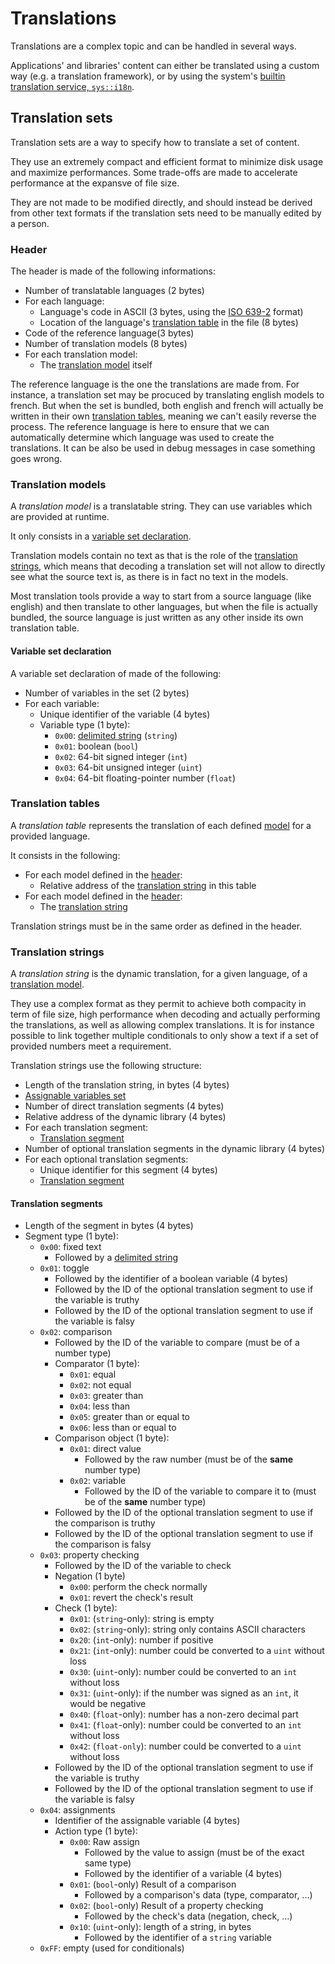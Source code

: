 # Translations

Translations are a complex topic and can be handled in several ways.

Applications' and libraries' content can either be translated using a custom way (e.g. a translation framework), or by using the system's [builtin translation service, `sys::i18n`](services/system/i18n.md).

## Translation sets

Translation sets are a way to specify how to translate a set of content.

They use an extremely compact and efficient format to minimize disk usage and maximize performances. Some trade-offs are made to accelerate performance at the expansve of file size.

They are not made to be modified directly, and should instead be derived from other text formats if the translation sets need to be manually edited by a person.

### Header

The header is made of the following informations:

- Number of translatable languages (2 bytes)
- For each language:
  - Language's code in ASCII (3 bytes, using the [ISO 639-2](https://en.wikipedia.org/wiki/ISO_639-2) format)
  - Location of the language's [translation table](#translation-tables) in the file (8 bytes)
- Code of the reference language(3 bytes)
- Number of translation models (8 bytes)
- For each translation model:
  - The [translation model](#translation-models) itself

The reference language is the one the translations are made from. For instance, a translation set may be procuced by translating english models to french. But when the set is bundled, both english and french will actually be written in their own [translation tables](#translation-tables), meaning we can't easily reverse the process. The reference language is here to ensure that we can automatically determine which language was used to create the translations. It can be also be used in debug messages in case something goes wrong.

### Translation models

A _translation model_ is a translatable string. They can use variables which are provided at runtime.

It only consists in a [variable set declaration](#variable-set-declaration).

Translation models contain no text as that is the role of the [translation strings](#translation-strings), which means that decoding a translation set will not allow to directly see what the source text is, as there is in fact no text in the models.

Most translation tools provide a way to start from a source language (like english) and then translate to other languages, but when the file is actually bundled, the source language is just written as any other inside its own translation table.

#### Variable set declaration

A variable set declaration of made of the following:

- Number of variables in the set (2 bytes)
- For each variable:
  - Unique identifier of the variable (4 bytes)
  - Variable type (1 byte):
    - `0x00`: [delimited string](kernel/data-structures.md#delimited-strings) (`string`)
    - `0x01`: boolean (`bool`)
    - `0x02`: 64-bit signed integer (`int`)
    - `0x03`: 64-bit unsigned integer (`uint`)
    - `0x04`: 64-bit floating-pointer number (`float`)

### Translation tables

A _translation table_ represents the translation of each defined [model](#translation-models) for a provided language.

It consists in the following:

- For each model defined in the [header](#header):
  - Relative address of the [translation string](#translation-strings) in this table
- For each model defined in the [header](#header):
  - The [translation string](#translation-strings)

Translation strings must be in the same order as defined in the header.

### Translation strings

A _translation string_ is the dynamic translation, for a given language, of a [translation model](#translation-models).

They use a complex format as they permit to achieve both compacity in term of file size, high performance when decoding and actually performing the translations, as well as allowing complex translations. It is for instance possible to link together multiple conditionals to only show a text if a set of provided numbers meet a requirement.

Translation strings use the following structure:

- Length of the translation string, in bytes (4 bytes)
- [Assignable variables set](#variable-set-declaration)
- Number of direct translation segments (4 bytes)
- Relative address of the dynamic library (4 bytes)
- For each translation segment:
  - [Translation segment](#translation-segments)
- Number of optional translation segments in the dynamic library (4 bytes)
- For each optional translation segments:
  - Unique identifier for this segment (4 bytes)
  - [Translation segment](#translation-segments)

#### Translation segments
- Length of the segment in bytes (4 bytes)
- Segment type (1 byte):
  - `0x00`: fixed text
    - Followed by a [delimited string](kernel/data-structures.md#delimited-strings)
  - `0x01`: toggle
    - Followed by the identifier of a boolean variable (4 bytes)
    - Followed by the ID of the optional translation segment to use if the variable is truthy
    - Followed by the ID of the optional translation segment to use if the variable is falsy
  - `0x02`: comparison
    - Followed by the ID of the variable to compare (must be of a number type)
    - Comparator (1 byte):
      - `0x01`: equal
      - `0x02`: not equal
      - `0x03`: greater than
      - `0x04`: less than
      - `0x05`: greater than or equal to
      - `0x06`: less than or equal to
    - Comparison object (1 byte):
      - `0x01`: direct value
        - Followed by the raw number (must be of the **same** number type)
      - `0x02`: variable
        - Followed by the ID of the variable to compare it to (must be of the **same** number type)
    - Followed by the ID of the optional translation segment to use if the comparison is truthy
    - Followed by the ID of the optional translation segment to use if the comparison is falsy
  - `0x03`: property checking
    - Followed by the ID of the variable to check
    - Negation (1 byte)
      - `0x00`: perform the check normally
      - `0x01`: revert the check's result
    - Check (1 byte):
      - `0x01`: (`string`-only): string is empty
      - `0x02`: (`string`-only): string only contains ASCII characters
      - `0x20`: (`int`-only): number if positive
      - `0x21`: (`int`-only): number could be converted to a `uint` without loss
      - `0x30`: (`uint`-only): number could be converted to an `int` without loss
      - `0x31`: (`uint`-only): if the number was signed as an `int`, it would be negative
      - `0x40`: (`float`-only): number has a non-zero decimal part
      - `0x41`: (`float`-only): number could be converted to an `int` without loss
      - `0x42`: (`float-only`): number could be converted to a `uint` without loss
    - Followed by the ID of the optional translation segment to use if the variable is truthy
    - Followed by the ID of the optional translation segment to use if the variable is falsy
  - `0x04`: assignments
    - Identifier of the assignable variable (4 bytes)
    - Action type (1 byte):
      - `0x00`: Raw assign
        - Followed by the value to assign (must be of the exact same type)
        - Followed by the identifier of a variable (4 bytes)
      - `0x01`: (`bool`-only) Result of a comparison
        - Followed by a comparison's data (type, comparator, ...)
      - `0x02`: (`bool`-only) Result of a property checking
        - Followed by the check's data (negation, check, ...)
      - `0x10`: (`uint`-only): length of a string, in bytes
        - Followed by the identifier of a `string` variable
  - `0xFF`: empty (used for conditionals)